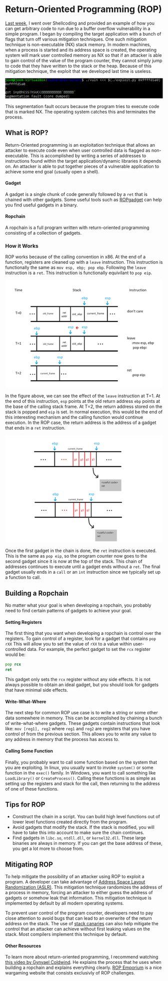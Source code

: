 # Return-Oriented Programming (ROP)

[Last week](http://j33m.net/2017/12/06/shellcode/), I went over Shellcoding and provided an example of how you can get arbitrary code to run due to a buffer overflow vulnerability in a simple program. I began by compiling the target application with a bunch of flags that turn off various mitigation techniques. One such mitigation technique is non-executable (NX) stack memory. In modern machines, when a process is started and its address space is created, the operating system will mark user controlled memory as NX so that if an attacker is able to gain control of the value of the program counter, they cannot simply jump to code that they have written to the stack or the heap. Because of this mitigation technique, the exploit that we developed last time is useless.

![old exploit when NX is enabled](res/old_exploit.png)

This segmentation fault occurs because the program tries to execute code that is marked NX. The operating system catches this and terminates the process.

## What is ROP?

Return-Oriented programming is an exploitation technique that allows an attacker to execute code even when user controlled data is flagged as non-executable. This is accomplished by writing a series of addresses to instructions found within the target application/dynamic libraries it depends on. An attacker is able to put together pieces of a vulnerable application to achieve some end goal (usually open a shell).

#### Gadget

A gadget is a single chunk of code generally followed by a `ret` that is chained with other gadgets. Some useful tools such as [ROPgadget](https://github.com/JonathanSalwan/ROPgadget) can help you find useful gadgets in a binary.

#### Ropchain

A ropchain is a full program written with return-oriented programming consisting of a collection of gadgets.

### How it Works

ROP works because of the calling convention in x86. At the end of a function, registers are cleaned up with a `leave` instruction. This instruction is functionally the same as `mov esp, ebp; pop ebp`. Following the `leave` instruction is a `ret`. This instruction is functionally equivilant to `pop eip`. 

![stack diagram of end of function x86](res/stack_diagram.png)

In the figure above, we can see the effect of the `leave` instruction at T=1. At the end of this instruction, `esp` points at the old return address `ebp` points at the base of the calling stack frame. At T=2, the return address stored on the stack is popped and `eip` is set. In normal execution, this would be the end of this interesting mechanism and the calling function would continue execution. In the ROP case, the return address is the address of a gadget that ends in a `ret` instruction.

![stack while ropchain is executing](res/rop_stack.png)

Once the first gadget in the chain is done, the `ret` instruction is executed. This is the same as `pop eip`, so the program counter now goes to the second gadget since it is now at the top of the stack. This chain of addresses continues to execute until a gadget ends without a `ret`. The final gadget usually ends in a `call` or an `int` instruction since we typically set up a function to call.


## Building a Ropchain

No matter what your goal is when developing a ropchain, you probably need to find certain patterns of gadgets to achieve your goal. 

#### Setting Registers

The first thing that you want when developing a ropchain is control over the registers. To gain control of a register, look for a gadget that contains `pop rXX` This will allow you to set the value of `rXX` to a value within user-controlled data. For example, the perfect gadget to set the `rcx` register would be:
```asm
pop rcx
ret
```
This gadget only sets the `rcx` register without any side effects. It is not always possible to obtain an ideal gadget, but you should look for gadgets that have minimal side effects.

#### Write-What-Where

The next step for common ROP use case is to write a string or some other data somewhere in memory. This can be accomplished by chaining a bunch of write-what-where gadgets. These gadgets contain instructions that look like: `mov [reg1], reg2` where `reg1` and `reg2` are registers that you have control of from the previous section. This allows you to write any value to any address in memory that the process has access to.

#### Calling Some Function

Finally, you probably want to call some function based on the system that you are exploiting. In linux, you usually want to invoke `system()` or some function in the `exec()` family. In Windows, you want to call something like `LoadLibrary()` or `CreateProcess()`. Calling these functions is as simple as setting up the registers and stack for the call, then returning to the address of one of these functions.

## Tips for ROP
  * Construct the chain in a script. You can build high level functions out of lower level functions created directly from the program.
  * Avoid gadgets that modify the stack. If the stack is modified, you will have to take this into account to make sure the chain continues.
  * Find gadgets in `libc.so`, `ntdll.dll`, or `kernel32.dll`. These large binaries are always in memory. If you can get the base address of these, you get a lot more to choose from.


## Mitigating ROP

To help mitigate the possibility of an attacker using ROP to exploit a program. A developer can take advantage of [Address Space Layout Randomization (ASLR)](https://en.wikipedia.org/wiki/Address_space_layout_randomization). This mitigation technique randomizes the address of a process in memory, forcing an attacker to either guess the address of gadgets or somehow leak that information. This mitigation technique is implemented by default by all modern operating systems. 

To prevent user control of the program counter, developers need to pay close attention to avoid bugs that can lead to an overwrite of the return address on the stack. The use of [stack canaries](https://en.wikipedia.org/wiki/Buffer_overflow_protection#Canaries) can also help mitigate the control that an attacker can achieve without first leaking values on the stack. Most compilers implement this technique by default.

#### Other Resources

To learn more about return-oriented programming, I recommend watching [this video by Gynvael Coldwind](https://www.youtube.com/watch?v=iwRSFlZoSCM). He explains the process that he uses when building a ropchain and explains everything clearly. [ROP Emporium](https://ropemporium.com/) is a nice wargaming website that consists exclusivly of ROP challenges.